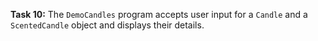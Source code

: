**Task 10:**  The `DemoCandles` program accepts user input for a `Candle` and a `ScentedCandle` object and displays their details.